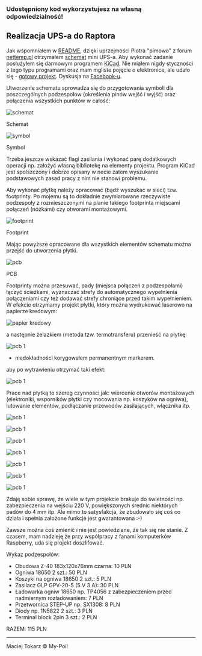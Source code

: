### Udostępniony kod wykorzystujesz na własną odpowiedzialność!

## Realizacja UPS-a do Raptora

Jak wspomniałem w [README](README.md), dzięki uprzejmości Piotra "pimowo" z forum [nettemp.pl](http://nettemp.pl/forum/viewtopic.php?f=8&t=653&hilit=ups) otrzymałem [schemat](/docs/UPS_mini.png) mini UPS-a.
Aby wykonać zadanie posłużyłem się darmowym programem [KiCad](http://kicad-pcb.org/).
Nie miałem nigdy styczności z tego typu programami oraz mam mgliste pojęcie o elektronice, ale udało się - [gotowy projekt](/raptor.ups/).
Dyskusja na [Facebook-u](https://www.facebook.com/groups/malinowepi/permalink/448114628692525/).

Utworzenie schematu sprowadza się do przygotowania symboli dla poszczególnych podzespołów (określenia pinów wejść i wyjść) oraz połączenia wszystkich punktów w całość:

![schemat](images/ups/001.jpg)

Schemat

![symbol](images/ups/002.jpg)

Symbol

Trzeba jeszcze wskazać flagi zasilania i wykonać parę dodatkowych operacji np. założyć własną bibliotekę na elementy projektu.
Program KiCad jest spolszczony i dobrze opisany w necie zatem wyszukanie podstawowych zasad pracy z nim nie stanowi problemu.

Aby wykonać płytkę należy opracować (bądź wyszukać w sieci) tzw. footprinty.
Po mojemu są to dokładnie zwymiarowane rzeczywiste podzespoły z rozmieszczonymi na planie takiego footprinta miejscami połączeń (nóżkami) czy otworami montażowymi.

![footprint](images/ups/003.jpg)

Footprint

Mając powyższe opracowane dla wszystkich elementów schematu można przejść do utworzenia płytki.

![pcb](images/ups/004.jpg)

PCB

Footprinty można przesuwać, pady (miejsca połączeń z podzespołami) łączyć ścieżkami, wyznaczać strefy do automatycznego wypełnienia połączeniami czy też dodawać strefy chroniące przed takim wypełnieniem.
W efekcie otrzymamy projekt płytki, który można wydrukować laserowo na papierze kredowym:

![papier kredowy](images/ups/005.jpg)

a następnie żelazkiem (metoda tzw. termotransferu) przenieść na płytkę:

![pcb 1](images/ups/006.jpg)

* niedokładności korygowałem permanentnym markerem.

aby po wytrawieniu otrzymać taki efekt:

![pcb 1](images/ups/007.jpg)

Prace nad płytką to szereg czynności jak: wiercenie otworów montażowych (elektroniki, wsporników płytki czy mocowania np. koszyków na ogniwa), lutowanie elementów, podłączanie przewodów zasilających, włącznika itp.

![pcb 1](images/ups/008.jpg)

![pcb 1](images/ups/009.jpg)

![pcb 1](images/ups/010.jpg)

![pcb 1](images/ups/011.jpg)

![pcb 1](images/ups/012.jpg)

![pcb 1](images/ups/013.jpg)

![pcb 1](images/ups/014.jpg)

Zdaję sobie sprawę, że wiele w tym projekcie brakuje do świetności np. zabezpieczenia na wejściu 220 V, powiększonych średnic niektórych padów do 4 mm itp.
Ale mimo to satysfakcja, że zbudowało się coś co działa i spełnia założone funkcje jest gwarantowana :-)

Zawsze można coś zmienić i nie jest powiedziane, że tak się nie stanie. Z czasem, mam nadzieję że przy współpracy z fanami komputerków Raspberry, uda się projekt doszlifować.

Wykaz podzespołów:

* Obudowa Z-40 183x120x76mm czarna: 10 PLN
* Ogniwa 18650 2 szt.: 50 PLN
* Koszyki na ogniwa 18650 2 szt.: 5 PLN
* Zasilacz GLP GPV-20-5 (5 V 3 A): 30 PLN
* Ładowarka ogniw 18650 np. TP4056 z zabezpieczeniem przed nadmiernym rozładowaniem: 7 PLN
* Przetwornica STEP-UP np. SX1308: 8 PLN
* Diody np. 1N5822 2 szt.: 3 PLN
* Terminal block 2pin 3 szt.: 2 PLN

RAZEM: 115 PLN

___
Maciej Tokarz © My-Poi!
